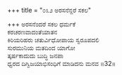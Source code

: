+++
title = "೦೩೨ ಅರಸನೆನ್ದರೆ ಸಕಲ"

+++
ಅರಸನೆಂದರೆ ಸಕಲ ಧರ್ಮಕೆ   
ಕರಚರಣವಾದಂತೆಯಾತನ   
ಕಿರಿಯರಿಹರು ಚತುರ್ವಿಧೋಪಾಯ ಸ್ವರೂಪದಲಿ  
ಸುರಮುನಿಯ ಮತದಿಂದ ಯಾಗೋ  
ತ್ಕರ್ಷಕಾದುದು ಬುದ್ಧಿ ಜನಪಾ  
ಧ್ವರದ ದಿಗ್ವಿಜಯಾಭಿಸಂಧಿಗೆ ಮಾಡಿದನು ಮನವ    ॥32॥